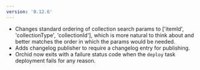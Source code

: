 ```yaml
---
version: '0.12.6'
---
```


- Changes standard ordering of collection search params to ['itemId', 'collectionType', 'collectionId'], which is more 
    natural to think about and better matches the order in which the params would be needed.
- Adds changelog publisher to require a changelog entry for publishing.
- Orchid now exits with a failure status code when the `deploy` task deployment fails for any reason.
